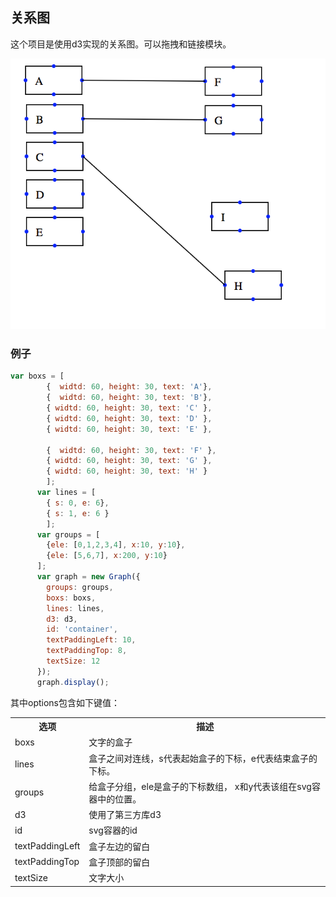 ## 关系图
这个项目是使用d3实现的关系图。可以拖拽和链接模块。

![](demo.png)


### 例子

```javascript
var boxs = [
        {  widtd: 60, height: 30, text: 'A'},
        {  widtd: 60, height: 30, text: 'B'},
        { widtd: 60, height: 30, text: 'C' },
        { widtd: 60, height: 30, text: 'D' },
        { widtd: 60, height: 30, text: 'E' },

        {  widtd: 60, height: 30, text: 'F' },
        { widtd: 60, height: 30, text: 'G' },
        { widtd: 60, height: 30, text: 'H' }
        ];
      var lines = [
        { s: 0, e: 6},
        { s: 1, e: 6 }
        ];
      var groups = [
        {ele: [0,1,2,3,4], x:10, y:10},
        {ele: [5,6,7], x:200, y:10}
      ];
      var graph = new Graph({
        groups: groups,
        boxs: boxs,
        lines: lines,
        d3: d3,
        id: 'container',
        textPaddingLeft: 10,
        textPaddingTop: 8,
        textSize: 12
      });
      graph.display();
```

其中options包含如下键值：

<table>
        <tr>
            <th>选项</th>
            <th>描述</th>
        </tr>
        <tr>
            <td>boxs</td>
            <td>文字的盒子</td>
        </tr>
        <tr>
            <td>lines</td>
            <td>盒子之间对连线，s代表起始盒子的下标，e代表结束盒子的下标。</td>
        </tr>
        <tr>
            <td>groups</td>
            <td>给盒子分组，ele是盒子的下标数组， x和y代表该组在svg容器中的位置。</td>
        </tr>
         <tr>
            <td>d3</td>
            <td>使用了第三方库d3</td>
        </tr>
        <tr>
            <td>id</td>
            <td>svg容器的id</td>
        </tr>
        <tr>
            <td>textPaddingLeft</td>
            <td>盒子左边的留白</td>
        </tr>
        <tr>
            <td>textPaddingTop</td>
            <td>盒子顶部的留白</td>
        </tr>
        <tr>
            <td>textSize</td>
            <td>文字大小</td>
        </tr>
 </table>


